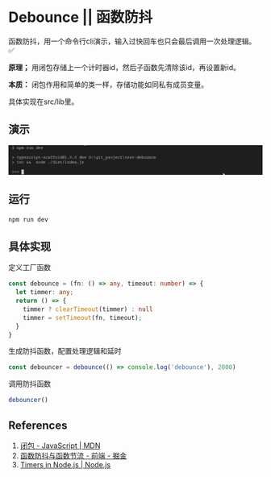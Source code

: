 Debounce || 函数防抖
=

函数防抖，用一个命令行cli演示，输入过快回车也只会最后调用一次处理逻辑。 :white_check_mark:

**原理；** 用闭包存储上一个计时器id，然后子函数先清除该id，再设置新id。

**本质：** 闭包作用和简单的类一样，存储功能如同私有成员变量。

具体实现在src/lib里。

演示
--

![](debounce.gif)

运行
--

```sh
npm run dev
```

具体实现
--

定义工厂函数
```ts
const debounce = (fn: () => any, timeout: number) => {
  let timmer: any;
  return () => {
    timmer ? clearTimeout(timmer) : null
    timmer = setTimeout(fn, timeout);
  }
}
```

生成防抖函数，配置处理逻辑和延时

```ts
const debouncer = debounce(() => console.log('debounce'), 2000)
```

调用防抖函数

```ts
debouncer()
```

References
--

1. [闭包 - JavaScript | MDN](https://developer.mozilla.org/zh-CN/docs/Web/JavaScript/Closures)
2. [函数防抖与函数节流 - 前端 - 掘金](https://juejin.im/entry/5b2b3f6ee51d4558df36fb93)
3. [Timers in Node.js | Node.js](https://nodejs.org/de/docs/guides/timers-in-node/)